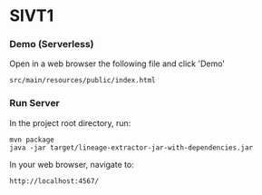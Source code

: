 # SIVT1

### Demo (Serverless)

Open in a web browser the following file and click 'Demo'
```
src/main/resources/public/index.html
```

### Run Server
In the project root directory, run:
```
mvn package
java -jar target/lineage-extractor-jar-with-dependencies.jar
```

In your web browser, navigate to:
```
http://localhost:4567/
```
